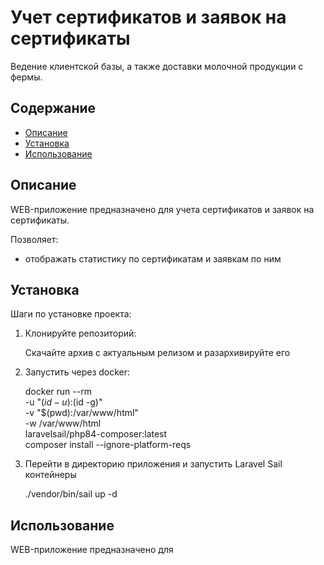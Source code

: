 # Учет сертификатов и заявок на сертификаты

Ведение клиентской базы, а также доставки молочной продукции с фермы.

## Содержание

- [Описание](#описание)
- [Установка](#установка)
- [Использование](#использование)

## Описание

WEB-приложение предназначено для учета сертификатов и заявок на сертификаты.

Позволяет:
- отображать статистику по сертификатам и заявкам по ним


## Установка

Шаги по установке проекта:

1. Клонируйте репозиторий:
   
    Скачайте архив с актуальным релизом и разархивируйте его

2. Запустить через docker:

   docker run --rm \
   -u "$(id -u):$(id -g)" \
   -v "$(pwd):/var/www/html" \
   -w /var/www/html \
   laravelsail/php84-composer:latest \
   composer install --ignore-platform-reqs

3. Перейти в директорию приложения и запустить Laravel Sail контейнеры

   ./vendor/bin/sail up -d


## Использование

WEB-приложение предназначено для 
